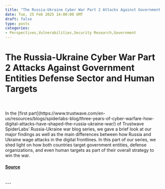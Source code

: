 ```yaml
---
title: "The Russia-Ukraine Cyber War Part 2 Attacks Against Government Entities Defense Sector and Human Targets"
date: Tue, 25 Feb 2025 14:00:00 GMT
draft: false
type: posts
categories: 
- Perspectives,Vulnerabilities,Security Research,Government
---
```

# The Russia-Ukraine Cyber War Part 2 Attacks Against Government Entities Defense Sector and Human Targets

<br/>

<br/>
In the [first part](https://www.trustwave.com/en-us/resources/blogs/spiderlabs-blog/three-years-of-cyber-warfare-how-digital-attacks-have-shaped-the-russia-ukraine-war/) of Trustwave SpiderLabs’ Russia-Ukraine war blog series, we gave a brief look at our major findings as well as the main differences between how Russia and Ukraine wage attacks in the digital frontlines. In this part of our series, we shed light on how both countries target government entities, defense organizations, and even human targets as part of their overall strategy to win the war.

#### [Source](https://www.trustwave.com/en-us/resources/blogs/spiderlabs-blog/attacks-against-government-entities-defense-sector-and-human-targets/)

<br/>
---

